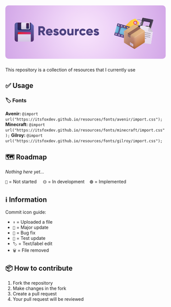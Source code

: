<h1 align="center">
  <img style="border-radius:10px" src="banner.png">
</h1>

This repository is a collection of resources that I currently use

## ✅ Usage
### 🏷️ Fonts
**Avenir:** `@import url("https://itsfoxdev.github.io/resources/fonts/avenir/import.css");`
**Minecraft:** `@import url("https://itsfoxdev.github.io/resources/fonts/minecraft/import.css");`
**Gilroy:** `@import url("https://itsfoxdev.github.io/resources/fonts/gilroy/import.css");`

## 🗺️ Roadmap
*Nothing here yet...*

`🔴` = Not started‎‎ ‎ ‎ ‎ ‎ `🟡` = In development‎ ‎ ‎ ‎ ‎ `🟢` = Implemented


## ℹ️ Information
Commit icon guide:
- `⬆️` = Uploaded a file
- `🎉` = Major update
- `🐛` = Bug fix
- `🚧` = Test update
- `🏷️` = Text/label edit
- `🗑️` = File removed

## 📦 How to contribute
1. Fork the repository
2. Make changes in the fork
3. Create a pull request
4. Your pull request will be reviewed
